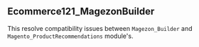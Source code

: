 ## Ecommerce121_MagezonBuilder

This resolve compatibility issues between `Magezon_Builder` and `Magento_ProductRecommendations` module's.
